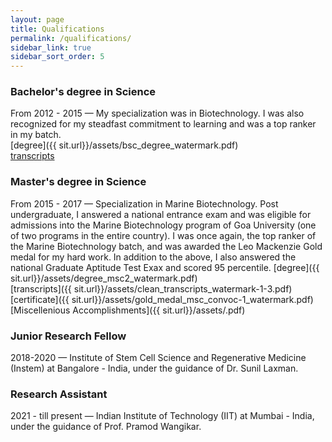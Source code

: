 ```yaml
---
layout: page
title: Qualifications
permalink: /qualifications/
sidebar_link: true
sidebar_sort_order: 5
---
```

### Bachelor's degree in Science
From 2012 - 2015 — My specialization was in Biotechnology. I was also recognized for my steadfast commitment to learning and was a top ranker in my batch.  
[degree]({{ sit.url}}/assets/bsc_degree_watermark.pdf)  
[transcripts](<embed src="https://ruon001.github.io/assets/bsc_degree_watermark.pdf" type="application/pdf" />)

### Master's degree in Science
From 2015 - 2017 — Specialization in Marine Biotechnology.
Post undergraduate, I answered a national entrance exam and was eligible for admissions into the Marine Biotechnology program of Goa University (one of two programs in the entire country). 
I was once again, the top ranker of the Marine Biotechnology batch, and was awarded the Leo Mackenzie Gold medal for my hard work.
In addition to the above, I also answered the national Graduate Aptitude Test Exax and scored 95 percentile. 
[degree]({{ sit.url}}/assets/degree_msc2_watermark.pdf)  
[transcripts]({{ sit.url}}/assets/clean_transcripts_watermark-1-3.pdf)  
[certificate]({{ sit.url}}/assets/gold_medal_msc_convoc-1_watermark.pdf)  
[Miscellenious Accomplishments]({{ sit.url}}/assets/.pdf)  


### Junior Research Fellow
2018-2020 — Institute of Stem Cell Science and Regenerative Medicine (Instem) at Bangalore - India, under the guidance of Dr. Sunil Laxman.

### Research Assistant
2021 - till present — Indian Institute of Technology (IIT) at Mumbai - India, under the guidance of Prof. Pramod Wangikar. 
